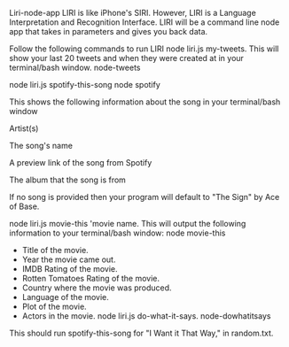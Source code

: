 Liri-node-app
LIRI is like iPhone's SIRI. However, LIRI is a Language Interpretation and Recognition Interface. LIRI will be a command line node app that takes in parameters and gives you back data.

Follow the following commands to run LIRI
node liri.js my-tweets.
This will show your last 20 tweets and when they were created at in your terminal/bash window.
node-tweets

node liri.js spotify-this-song
node spotify

This shows the following information about the song in your terminal/bash window

Artist(s)

The song's name

A preview link of the song from Spotify

The album that the song is from

If no song is provided then your program will default to "The Sign" by Ace of Base.

node liri.js movie-this 'movie name.
This will output the following information to your terminal/bash window:
node movie-this

   * Title of the movie.
   * Year the movie came out.
   * IMDB Rating of the movie.
   * Rotten Tomatoes Rating of the movie.
   * Country where the movie was produced.
   * Language of the movie.
   * Plot of the movie.
   * Actors in the movie.
node liri.js do-what-it-says.
node-dowhatitsays

This should run spotify-this-song for "I Want it That Way," in random.txt.